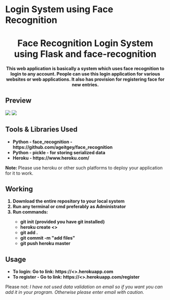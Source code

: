 # Login System using Face Recognition
 
<h1 align=center>Face Recognition Login System using Flask and face-recognition</h1>
<h4 align="center">This web application is basically a system which uses face recognition to login to any account. People can use this login application for various websites or web applications. It also has provision for registering face for new entries. 
</h4>
<h2>Preview</h2>
<img src="Preview/p1.png">
<img src="Preview/p2.png">
<h2>Tools & Libraries Used</h2>
<ul>
<b>
<li>Python - face_recognition - https://github.com/ageitgey/face_recognition</li>
<li>Python - pickle - for storing serialized data</li>
<li>Heroku - https://www.heroku.com/</li>
</b>
</ul>
<strong>Note: </strong>Please use heroku or other such platforms to deploy your application for it to work.
<h2>Working</h2>
<ol>
<b>
<li>Download the entire repository to your local system</li>
<li>Run any terminal or cmd preferably as Administrator</li>
<li>Run commands:</li>
<ul>
<li>git init (provided you have git installed)</li>
<li>heroku create <<your app name>></li>
<li>git add .</li>
<li>git commit -m "add files"</li>
<li>git push heroku master</li>
</ul>
</b>
</ol>
<h2>Usage</h2>
<ul>
<b>
<li>To login: Go to link: https://<<your app name>>.herokuapp.com</li>
<li>To register - Go to link: https://<<your app name>>.herokuapp.com/register</li>
</b>
</ul>
Please not: <i>I have not used data validation on email so if you want you can add it in your program. Otherwise please enter email with caution.</i>
